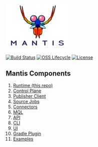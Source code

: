 # <img alt="Mantis logo" src="./.assets/mantis.png" width="200">

[![Build Status](https://img.shields.io/travis/com/Netflix/mantis.svg)](https://travis-ci.com/Netflix/mantis)
[![OSS Lifecycle](https://img.shields.io/osslifecycle/Netflix/mantis.svg)](https://github.com/Netflix/mantis)
[![License](https://img.shields.io/github/license/Netflix/mantis.svg)](https://www.apache.org/licenses/LICENSE-2.0)

## Mantis Components

1. [Runtime (this repo)](https://github.com/netflix/mantis)
1. [Control Plane](https://github.com/netflix/mantis-control-plane)
1. [Publisher Client](https://github.com/netflix/mantis-publish)
1. [Source Jobs](https://github.com/netflix/mantis-source-jobs)
1. [Connectors](https://github.com/netflix/mantis-connectors)
1. [MQL](https://github.com/netflix/mantis-mql)
1. [API](https://github.com/netflix/mantis-api)
1. [CLI](https://github.com/netflix/mantis-cli)
1. [UI](https://github.com/netflix/mantis-ui)
1. [Gradle Plugin](https://github.com/netflix/mantis-gradle-plugin)
1. [Examples](https://github.com/netflix/mantis-examples)
